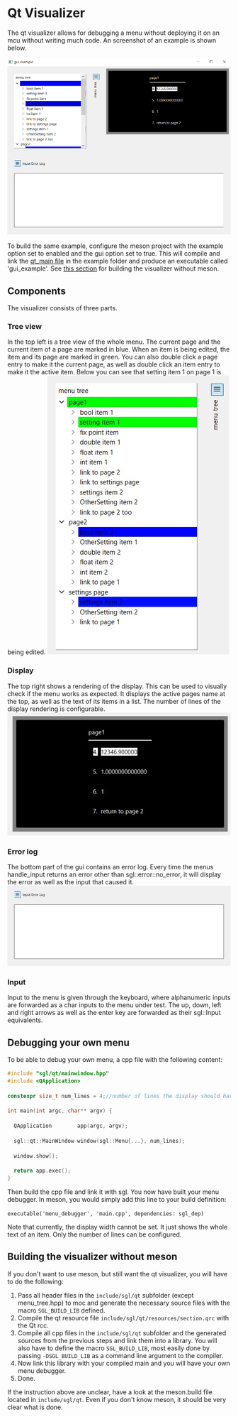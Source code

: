 # Qt Visualizer

The qt visualizer allows for debugging a menu without deploying it on an mcu without writing much code. An screenshot of an example is shown below.

![screenshot of example gui](images/qt_visualizer.PNG)

To build the same example, configure the meson project with the example option set to enabled and the gui option set to true. This will compile and link the [qt_main file](/example/qt_main.cpp) in the example folder and produce an executable called 'gui_example'. See [this section](visualizer.md#building-the-visualizer-without-meson) for building the visualizer without meson.

## Components

The visualizer consists of three parts.

### Tree view

In the top left is a tree view of the whole menu. The current page and the current item of a page are marked in blue. When an item is being edited, the item and its page are marked in green. You can also double click a page entry to make it the current page, as well as double click an item entry to make it the active item. Below you can see that setting item 1 on page 1 is being edited.
![Tree view while item is edited](images/tree_view_edit_mode.jpg)

### Display

The top right shows a rendering of the display. This can be used to visually check if the menu works as expected. It displays the active pages name at the top, as well as the text of its items in a list. The number of lines of the display rendering is configurable.
![visualizer display](images/visualizer_display.jpg)

### Error log

The bottom part of the gui contains an error log. Every time the menus handle_input returns an error other than sgl::error::no_error, it will display the error as well as the input that caused it.
![error log](images/visualier_error_log.jpg)

### Input

Input to the menu is given through the keyboard, where alphanumeric inputs are forwarded as a char inputs to the menu under test. The up, down, left and right arrows as well as the enter key are forwarded as their sgl::Input equivalents.

## Debugging your own menu

To be able to debug your own menu, a cpp file with the following content:

```cpp
#include "sgl/qt/mainwindow.hpp"
#include <QApplication>

constexpr size_t num_lines = 4;//number of lines the display should have

int main(int argc, char** argv) {

  QApplication        app(argc, argv);

  sgl::qt::MainWindow window(sgl::Menu{...}, num_lines);

  window.show();

  return app.exec();
}
```

Then build the cpp file and link it with sgl. You now have built your menu debugger.
In meson, you would simply add this line to your build definition:

``executable('menu_debugger', 'main.cpp', dependencies: sgl_dep)``

Note that currently, the display width cannot be set. It just shows the whole text of an item. Only the number of lines can be configured.

## Building the visualizer without meson

If you don't want to use meson, but still want the qt visualizer, you will have to do the following:

1. Pass all header files in the `include/sgl/qt` subfolder (except menu_tree.hpp) to moc and generate the necessary source files with the macro `SGL_BUILD_LIB` defined.
2. Compile the qt resource file `include/sgl/qt/resources/section.qrc` with the Qt rcc.
3. Compile all cpp files in the `include/sgl/qt` subfolder and the generated sources from the previous steps and link them into a library. You will also have to define the macro `SGL_BUILD_LIB`, most easily done by passing `-DSGL_BUILD_LIB` as a command line argument to the compiler.
4. Now link this library with your compiled main and you will have your own menu debugger.
5. Done.

If the instruction above are unclear, have a look at the meson.build file located in `include/sgl/qt`. Even if you don't know meson, it should be very clear what is done.
